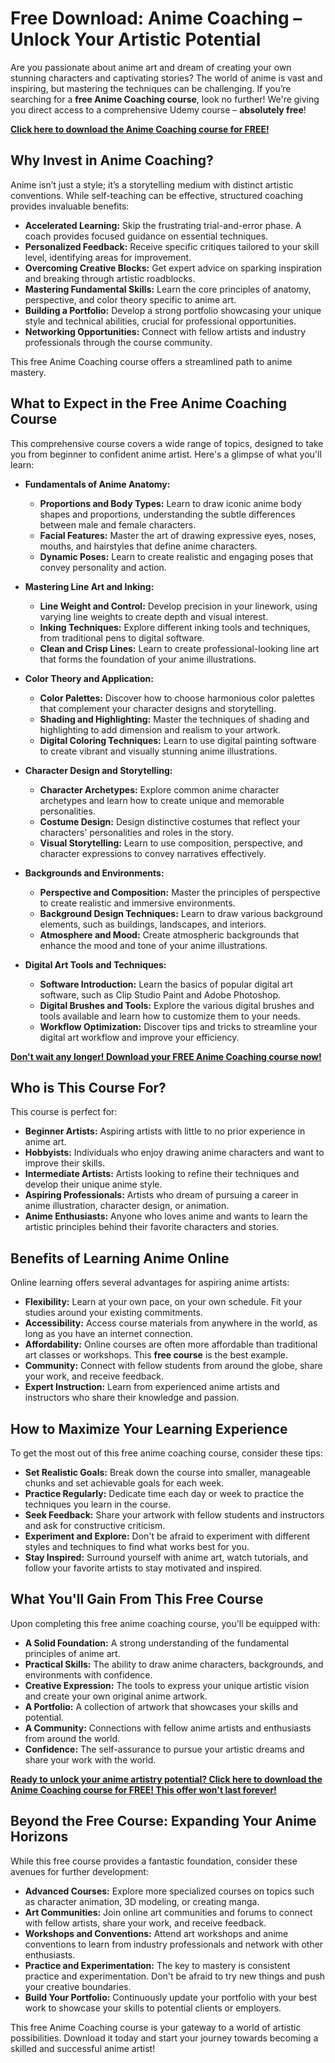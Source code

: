 # Free Download: Anime Coaching – Unlock Your Artistic Potential

Are you passionate about anime art and dream of creating your own stunning characters and captivating stories? The world of anime is vast and inspiring, but mastering the techniques can be challenging. If you’re searching for a **free Anime Coaching course**, look no further! We're giving you direct access to a comprehensive Udemy course – **absolutely free**!

[**Click here to download the Anime Coaching course for FREE!**](https://udemywork.com/anime-coaching)

## Why Invest in Anime Coaching?

Anime isn’t just a style; it’s a storytelling medium with distinct artistic conventions. While self-teaching can be effective, structured coaching provides invaluable benefits:

*   **Accelerated Learning:** Skip the frustrating trial-and-error phase. A coach provides focused guidance on essential techniques.
*   **Personalized Feedback:** Receive specific critiques tailored to your skill level, identifying areas for improvement.
*   **Overcoming Creative Blocks:** Get expert advice on sparking inspiration and breaking through artistic roadblocks.
*   **Mastering Fundamental Skills:** Learn the core principles of anatomy, perspective, and color theory specific to anime art.
*   **Building a Portfolio:** Develop a strong portfolio showcasing your unique style and technical abilities, crucial for professional opportunities.
*   **Networking Opportunities:** Connect with fellow artists and industry professionals through the course community.

This free Anime Coaching course offers a streamlined path to anime mastery.

## What to Expect in the Free Anime Coaching Course

This comprehensive course covers a wide range of topics, designed to take you from beginner to confident anime artist. Here's a glimpse of what you'll learn:

*   **Fundamentals of Anime Anatomy:**
    *   **Proportions and Body Types:** Learn to draw iconic anime body shapes and proportions, understanding the subtle differences between male and female characters.
    *   **Facial Features:** Master the art of drawing expressive eyes, noses, mouths, and hairstyles that define anime characters.
    *   **Dynamic Poses:** Learn to create realistic and engaging poses that convey personality and action.

*   **Mastering Line Art and Inking:**
    *   **Line Weight and Control:** Develop precision in your linework, using varying line weights to create depth and visual interest.
    *   **Inking Techniques:** Explore different inking tools and techniques, from traditional pens to digital software.
    *   **Clean and Crisp Lines:** Learn to create professional-looking line art that forms the foundation of your anime illustrations.

*   **Color Theory and Application:**
    *   **Color Palettes:** Discover how to choose harmonious color palettes that complement your character designs and storytelling.
    *   **Shading and Highlighting:** Master the techniques of shading and highlighting to add dimension and realism to your artwork.
    *   **Digital Coloring Techniques:** Learn to use digital painting software to create vibrant and visually stunning anime illustrations.

*   **Character Design and Storytelling:**
    *   **Character Archetypes:** Explore common anime character archetypes and learn how to create unique and memorable personalities.
    *   **Costume Design:** Design distinctive costumes that reflect your characters' personalities and roles in the story.
    *   **Visual Storytelling:** Learn to use composition, perspective, and character expressions to convey narratives effectively.

*   **Backgrounds and Environments:**
    *   **Perspective and Composition:** Master the principles of perspective to create realistic and immersive environments.
    *   **Background Design Techniques:** Learn to draw various background elements, such as buildings, landscapes, and interiors.
    *   **Atmosphere and Mood:** Create atmospheric backgrounds that enhance the mood and tone of your anime illustrations.

*   **Digital Art Tools and Techniques:**
    *   **Software Introduction:** Learn the basics of popular digital art software, such as Clip Studio Paint and Adobe Photoshop.
    *   **Digital Brushes and Tools:** Explore the various digital brushes and tools available and learn how to customize them to your needs.
    *   **Workflow Optimization:** Discover tips and tricks to streamline your digital art workflow and improve your efficiency.

[**Don't wait any longer! Download your FREE Anime Coaching course now!**](https://udemywork.com/anime-coaching)

## Who is This Course For?

This course is perfect for:

*   **Beginner Artists:** Aspiring artists with little to no prior experience in anime art.
*   **Hobbyists:** Individuals who enjoy drawing anime characters and want to improve their skills.
*   **Intermediate Artists:** Artists looking to refine their techniques and develop their unique anime style.
*   **Aspiring Professionals:** Artists who dream of pursuing a career in anime illustration, character design, or animation.
*   **Anime Enthusiasts:** Anyone who loves anime and wants to learn the artistic principles behind their favorite characters and stories.

## Benefits of Learning Anime Online

Online learning offers several advantages for aspiring anime artists:

*   **Flexibility:** Learn at your own pace, on your own schedule. Fit your studies around your existing commitments.
*   **Accessibility:** Access course materials from anywhere in the world, as long as you have an internet connection.
*   **Affordability:** Online courses are often more affordable than traditional art classes or workshops. This **free course** is the best example.
*   **Community:** Connect with fellow students from around the globe, share your work, and receive feedback.
*   **Expert Instruction:** Learn from experienced anime artists and instructors who share their knowledge and passion.

## How to Maximize Your Learning Experience

To get the most out of this free anime coaching course, consider these tips:

*   **Set Realistic Goals:** Break down the course into smaller, manageable chunks and set achievable goals for each week.
*   **Practice Regularly:** Dedicate time each day or week to practice the techniques you learn in the course.
*   **Seek Feedback:** Share your artwork with fellow students and instructors and ask for constructive criticism.
*   **Experiment and Explore:** Don't be afraid to experiment with different styles and techniques to find what works best for you.
*   **Stay Inspired:** Surround yourself with anime art, watch tutorials, and follow your favorite artists to stay motivated and inspired.

## What You'll Gain From This Free Course

Upon completing this free anime coaching course, you'll be equipped with:

*   **A Solid Foundation:** A strong understanding of the fundamental principles of anime art.
*   **Practical Skills:** The ability to draw anime characters, backgrounds, and environments with confidence.
*   **Creative Expression:** The tools to express your unique artistic vision and create your own original anime artwork.
*   **A Portfolio:** A collection of artwork that showcases your skills and potential.
*   **A Community:** Connections with fellow anime artists and enthusiasts from around the world.
*   **Confidence:** The self-assurance to pursue your artistic dreams and share your work with the world.

[**Ready to unlock your anime artistry potential? Click here to download the Anime Coaching course for FREE! This offer won't last forever!**](https://udemywork.com/anime-coaching)

## Beyond the Free Course: Expanding Your Anime Horizons

While this free course provides a fantastic foundation, consider these avenues for further development:

*   **Advanced Courses:** Explore more specialized courses on topics such as character animation, 3D modeling, or creating manga.
*   **Art Communities:** Join online art communities and forums to connect with fellow artists, share your work, and receive feedback.
*   **Workshops and Conventions:** Attend art workshops and anime conventions to learn from industry professionals and network with other enthusiasts.
*   **Practice and Experimentation:** The key to mastery is consistent practice and experimentation. Don't be afraid to try new things and push your creative boundaries.
*   **Build Your Portfolio:** Continuously update your portfolio with your best work to showcase your skills to potential clients or employers.

This free Anime Coaching course is your gateway to a world of artistic possibilities. Download it today and start your journey towards becoming a skilled and successful anime artist!
